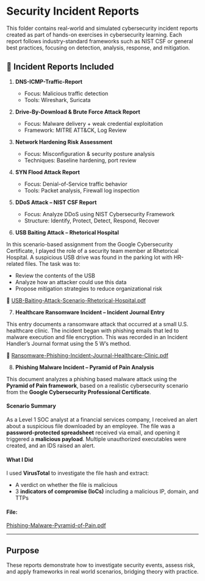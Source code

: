 # Security Incident Reports

This folder contains real-world and simulated cybersecurity incident reports created as part of hands-on exercises in cybersecurity learning. Each report follows industry-standard frameworks such as NIST CSF or general best practices, focusing on detection, analysis, response, and mitigation.

## 📁 Incident Reports Included

1. **DNS-ICMP-Traffic-Report**  
   - Focus: Malicious traffic detection  
   - Tools: Wireshark, Suricata

2. **Drive-By-Download & Brute Force Attack Report**  
   - Focus: Malware delivery + weak credential exploitation  
   - Framework: MITRE ATT&CK, Log Review

3. **Network Hardening Risk Assessment**  
   - Focus: Misconfiguration & security posture analysis  
   - Techniques: Baseline hardening, port review

4. **SYN Flood Attack Report**  
   - Focus: Denial-of-Service traffic behavior  
   - Tools: Packet analysis, Firewall log inspection

5. **DDoS Attack – NIST CSF Report**  
   - Focus: Analyze DDoS using NIST Cybersecurity Framework  
   - Structure: Identify, Protect, Detect, Respond, Recover
  
6. **USB Baiting Attack – Rhetorical Hospital**

In this scenario-based assignment from the Google Cybersecurity Certificate, I played the role of a security team member at Rhetorical Hospital. A suspicious USB drive was found in the parking lot with HR-related files. The task was to:

- Review the contents of the USB
- Analyze how an attacker could use this data
- Propose mitigation strategies to reduce organizational risk

📄 [USB-Baiting-Attack-Scenario-Rhetorical-Hospital.pdf](./USB-Baiting-Attack-Scenario-Rhetorical-Hospital.pdf)

7. **Healthcare Ransomware Incident – Incident Journal Entry**

This entry documents a ransomware attack that occurred at a small U.S. healthcare clinic. The incident began with phishing emails that led to malware execution and file encryption. This was recorded in an Incident Handler’s Journal format using the 5 W’s method.

📄 [Ransomware-Phishing-Incident-Journal-Healthcare-Clinic.pdf](./Ransomware-Phishing-Incident-Journal-Healthcare-Clinic.pdf)


8. **Phishing Malware Incident – Pyramid of Pain Analysis**

This document analyzes a phishing based malware attack using the **Pyramid of Pain framework**, based on a realistic cybersecurity scenario from the **Google Cybersecurity Professional Certificate**.

#### Scenario Summary
As a Level 1 SOC analyst at a financial services company, I received an alert about a suspicious file downloaded by an employee. The file was a **password-protected spreadsheet** received via email, and opening it triggered a **malicious payload**. Multiple unauthorized executables were created, and an IDS raised an alert.

#### What I Did
I used **VirusTotal** to investigate the file hash and extract:
- A verdict on whether the file is malicious
- 3 **indicators of compromise (IoCs)** including a malicious IP, domain, and TTPs

#### File:
[Phishing-Malware-Pyramid-of-Pain.pdf](./Phishing-Malware-Pyramid-of-Pain.pdf)


---

## Purpose

These reports demonstrate how to investigate security events, assess risk, and apply frameworks in real world scenarios, bridging theory with practice.

